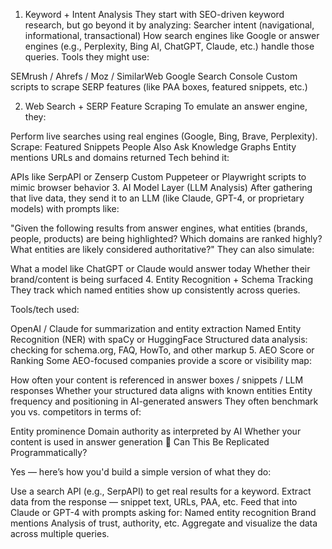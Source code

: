 1. Keyword + Intent Analysis
They start with SEO-driven keyword research, but go beyond it by analyzing:
Searcher intent (navigational, informational, transactional)
How search engines like Google or answer engines (e.g., Perplexity, Bing AI, ChatGPT, Claude, etc.) handle those queries.
Tools they might use:

SEMrush / Ahrefs / Moz / SimilarWeb
Google Search Console
Custom scripts to scrape SERP features (like PAA boxes, featured snippets, etc.)

2. Web Search + SERP Feature Scraping
To emulate an answer engine, they:

Perform live searches using real engines (Google, Bing, Brave, Perplexity).
Scrape:
Featured Snippets
People Also Ask
Knowledge Graphs
Entity mentions
URLs and domains returned
Tech behind it:

APIs like SerpAPI or Zenserp
Custom Puppeteer or Playwright scripts to mimic browser behavior
3. AI Model Layer (LLM Analysis)
After gathering that live data, they send it to an LLM (like Claude, GPT-4, or proprietary models) with prompts like:

"Given the following results from answer engines, what entities (brands, people, products) are being highlighted? Which domains are ranked highly? What entities are likely considered authoritative?"
They can also simulate:

What a model like ChatGPT or Claude would answer today
Whether their brand/content is being surfaced
4. Entity Recognition + Schema Tracking
They track which named entities show up consistently across queries.

Tools/tech used:

OpenAI / Claude for summarization and entity extraction
Named Entity Recognition (NER) with spaCy or HuggingFace
Structured data analysis: checking for schema.org, FAQ, HowTo, and other markup
5. AEO Score or Ranking
Some AEO-focused companies provide a score or visibility map:

How often your content is referenced in answer boxes / snippets / LLM responses
Whether your structured data aligns with known entities
Entity frequency and positioning in AI-generated answers
They often benchmark you vs. competitors in terms of:

Entity prominence
Domain authority as interpreted by AI
Whether your content is used in answer generation
🤖 Can This Be Replicated Programmatically?

Yes — here’s how you'd build a simple version of what they do:

Use a search API (e.g., SerpAPI) to get real results for a keyword.
Extract data from the response — snippet text, URLs, PAA, etc.
Feed that into Claude or GPT-4 with prompts asking for:
Named entity recognition
Brand mentions
Analysis of trust, authority, etc.
Aggregate and visualize the data across multiple queries.

